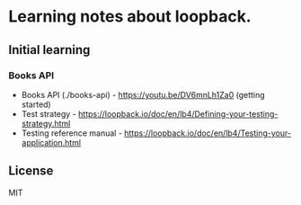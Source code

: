# Learning notes about loopback.

## Initial learning

### Books API
- Books API (./books-api) - https://youtu.be/DV6mnLh1Za0 (getting started)
- Test strategy - https://loopback.io/doc/en/lb4/Defining-your-testing-strategy.html
- Testing reference manual - https://loopback.io/doc/en/lb4/Testing-your-application.html


## License
MIT
